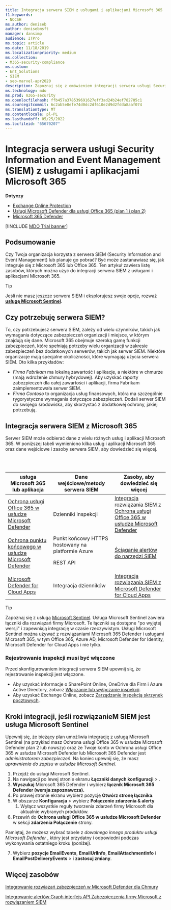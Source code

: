 ```yaml
---
title: Integracja serwera SIEM z usługami i aplikacjami Microsoft 365
f1.keywords:
- NOCSH
ms.author: deniseb
author: denisebmsft
manager: dansimp
audience: ITPro
ms.topic: article
ms.date: 11/18/2019
ms.localizationpriority: medium
ms.collection:
- M365-security-compliance
ms.custom:
- Ent_Solutions
- SIEM
- seo-marvel-apr2020
description: Zapoznaj się z omówieniem integracji serwera usługi Security Information and Event Management (SIEM) z usługami i aplikacjami w chmurze Microsoft 365
ms.technology: mdo
ms.prod: m365-security
ms.openlocfilehash: ffb457a378539691627eff3ad24b24ef782705c1
ms.sourcegitcommit: 6c2ab5e8efe74d0dc2df610e2d9d2fdda8aaf074
ms.translationtype: MT
ms.contentlocale: pl-PL
ms.lasthandoff: 05/25/2022
ms.locfileid: "65670207"
---
```

# <a name="security-information-and-event-management-siem-server-integration-with-microsoft-365-services-and-applications"></a>Integracja serwera usługi Security Information and Event Management (SIEM) z usługami i aplikacjami Microsoft 365

**Dotyczy**
- [Exchange Online Protection](exchange-online-protection-overview.md)
- [Usługi Microsoft Defender dla usługi Office 365 (plan 1 i plan 2)](defender-for-office-365.md)
- [Microsoft 365 Defender](../defender/microsoft-365-defender.md)

[!INCLUDE [MDO Trial banner](../includes/mdo-trial-banner.md)]

## <a name="summary"></a>Podsumowanie

Czy Twoja organizacja korzysta z serwera SIEM (Security Information and Event Management) lub planuje go pobrać? Być może zastanawiasz się, jak integruje się z Microsoft 365 lub Office 365. Ten artykuł zawiera listę zasobów, których można użyć do integracji serwera SIEM z usługami i aplikacjami Microsoft 365.

> [!TIP]
> Jeśli nie masz jeszcze serwera SIEM i eksplorujesz swoje opcje, rozważ **[usługę Microsoft Sentinel](/azure/sentinel/overview)**.

## <a name="do-i-need-a-siem-server"></a>Czy potrzebuję serwera SIEM?

To, czy potrzebujesz serwera SIEM, zależy od wielu czynników, takich jak wymagania dotyczące zabezpieczeń organizacji i miejsce, w którym znajdują się dane. Microsoft 365 obejmuje szeroką gamę funkcji zabezpieczeń, które spełniają potrzeby wielu organizacji w zakresie zabezpieczeń bez dodatkowych serwerów, takich jak serwer SIEM. Niektóre organizacje mają specjalne okoliczności, które wymagają użycia serwera SIEM. Oto kilka przykładów:

- *Firma Fabrikam* ma lokalną zawartość i aplikacje, a niektóre w chmurze (mają wdrożenie chmury hybrydowej). Aby uzyskać raporty zabezpieczeń dla całej zawartości i aplikacji, firma Fabrikam zaimplementowała serwer SIEM.
- *Firma Contoso* to organizacja usług finansowych, która ma szczególnie rygorystyczne wymagania dotyczące zabezpieczeń. Dodali serwer SIEM do swojego środowiska, aby skorzystać z dodatkowej ochrony, jakiej potrzebują.

## <a name="siem-server-integration-with-microsoft-365"></a>Integracja serwera SIEM z Microsoft 365

Serwer SIEM może odbierać dane z wielu różnych usług i aplikacji Microsoft 365. W poniższej tabeli wymieniono kilka usług i aplikacji Microsoft 365 oraz dane wejściowe i zasoby serwera SIEM, aby dowiedzieć się więcej.

<br/><br/>

|usługa Microsoft 365 lub aplikacja|Dane wejściowe/metody serwera SIEM|Zasoby, aby dowiedzieć się więcej|
|---|---|---|
|[Ochrona usługi Office 365 w usłudze Microsoft Defender](defender-for-office-365.md)|Dzienniki inspekcji|[Integracja rozwiązania SIEM z Ochrona usługi Office 365 w usłudze Microsoft Defender](siem-integration-with-office-365-ti.md)|
|[Ochrona punktu końcowego w usłudze Microsoft Defender](/windows/security/threat-protection/)|Punkt końcowy HTTPS hostowany na platformie Azure <p> REST API|[Ściąganie alertów do narzędzi SIEM](../defender-endpoint/configure-siem.md)|
|[Microsoft Defender for Cloud Apps](/cloud-app-security/what-is-cloud-app-security)|Integracja dzienników|[Integracja rozwiązania SIEM z Microsoft Defender for Cloud Apps](/cloud-app-security/siem)|

> [!TIP]
> Zapoznaj się z usługą [Microsoft Sentinel](/azure/sentinel/overview). Usługa Microsoft Sentinel zawiera łączniki dla rozwiązań firmy Microsoft. Te łączniki są dostępne "po wyjętej wersji" i zapewniają integrację w czasie rzeczywistym. Usługi Microsoft Sentinel można używać z rozwiązaniami Microsoft 365 Defender i usługami Microsoft 365, w tym Office 365, Azure AD, Microsoft Defender for Identity, Microsoft Defender for Cloud Apps i nie tylko.

### <a name="audit-logging-must-be-turned-on"></a>Rejestrowanie inspekcji musi być włączone

Przed skonfigurowaniem integracji serwera SIEM upewnij się, że rejestrowanie inspekcji jest włączone.

- Aby uzyskać informacje o SharePoint Online, OneDrive dla Firm i Azure Active Directory, zobacz [Włączanie lub wyłączanie inspekcji](../../compliance/turn-audit-log-search-on-or-off.md).
- Aby uzyskać Exchange Online, zobacz [Zarządzanie inspekcją skrzynek pocztowych](../../compliance/enable-mailbox-auditing.md).

## <a name="integration-steps-if-your-siem-is-microsoft-sentinel"></a>Kroki integracji, jeśli rozwiązanieM SIEM jest usługa Microsoft Sentinel

Upewnij się, że bieżący plan umożliwia integrację z usługą Microsoft Sentinel (na przykład masz Ochrona usługi Office 365 w usłudze Microsoft Defender plan 2 lub nowszy) oraz że Twoje konto w Ochrona usługi Office 365 w usłudze Microsoft Defender lub Microsoft 365 Defender jest *administratorem zabezpieczeń*. Na koniec upewnij się, że masz *uprawnienia do zapisu w usłudze Microsoft Sentinel*.

1. Przejdź do usługi Microsoft Sentinel.
1. Na nawigacji po lewej stronie ekranu **Łączniki danych konfiguracji** > .
1. **Wyszukaj** Microsoft 365 Defender i wybierz **łącznik Microsoft 365 Defender (wersja zapoznawcza).**
1. Po prawej stronie ekranu wybierz pozycję **Otwórz stronę łącznika**.
1. W obszarze **Konfiguracja** > wybierz **Połączenie zdarzenia & alerty**
    1. Wyłącz wszystkie reguły tworzenia zdarzeń firmy Microsoft dla aktualnie wybranych produktów.
1. Przewiń do **Ochrona usługi Office 365 w usłudze Microsoft Defender** w sekcji **zdarzenia Połączenie** strony.

Pamiętaj, że możesz wybrać tabele z *dowolnego innego produktu usługi Microsoft Defender* , który jest przydatny i odpowiedni podczas wykonywania ostatniego kroku (poniżej).

7. Wybierz **pozycje EmailEvents**, **EmailUrlInfo**, **EmailAttachmentInfo** i **EmailPostDeliveryEvents** > i **zastosuj zmiany**.

## <a name="more-resources"></a>Więcej zasobów

[Integrowanie rozwiązań zabezpieczeń w Microsoft Defender dla Chmury](/azure/security-center/security-center-partner-integration#exporting-data-to-a-siem)

[Integrowanie alertów Graph interfejs API Zabezpieczenia firmy Microsoft z rozwiązaniem SIEM](/graph/security-integration)
